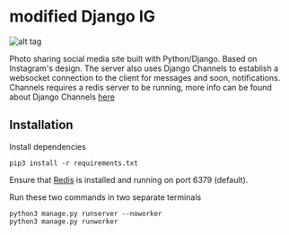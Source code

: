 modified
Django IG
==========

![alt tag](https://raw.githubusercontent.com/andyalam/django_ig/master/demo_screenshot.png)

Photo sharing social media site built with Python/Django. Based on Instagram's design. The server also uses Django Channels to establish a websocket connection to the client for messages and soon, notifications.
Channels requires a redis server to be running, more info can be found about Django Channels [here](https://channels.readthedocs.io/en/stable/)

## Installation

Install dependencies

    pip3 install -r requirements.txt

Ensure that [Redis](http://redis.io/) is installed and running on port 6379 (default).

Run these two commands in two separate terminals

    python3 manage.py runserver --noworker
    python3 manage.py runworker
